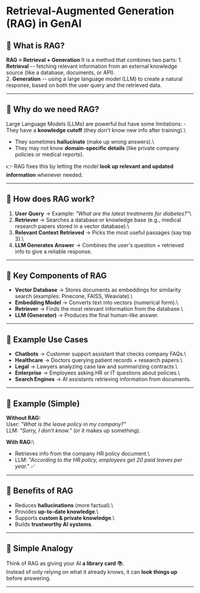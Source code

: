 # Retrieval-Augmented Generation (RAG) in GenAI

## 🔹 What is RAG?

**RAG = Retrieval + Generation**
It is a method that combines two parts: 1. **Retrieval** -- fetching
relevant information from an external knowledge source (like a database,
documents, or API).\
2. **Generation** -- using a large language model (LLM) to create a
natural response, based on both the user query and the retrieved data.

------------------------------------------------------------------------

## 🔹 Why do we need RAG?

Large Language Models (LLMs) are powerful but have some limitations: -
They have a **knowledge cutoff** (they don't know new info after
training).\
- They sometimes **hallucinate** (make up wrong answers).\
- They may not know **domain-specific details** (like private company
policies or medical reports).

👉 RAG fixes this by letting the model **look up relevant and updated
information** whenever needed.

------------------------------------------------------------------------

## 🔹 How does RAG work?

1.  **User Query** → Example: *"What are the latest treatments for
    diabetes?"*\
2.  **Retriever** → Searches a database or knowledge base (e.g., medical
    research papers stored in a vector database).\
3.  **Relevant Context Retrieved** → Picks the most useful passages (say
    top 3).\
4.  **LLM Generates Answer** → Combines the user's question + retrieved
    info to give a reliable response.

------------------------------------------------------------------------

## 🔹 Key Components of RAG

-   **Vector Database** → Stores documents as embeddings for similarity
    search (examples: Pinecone, FAISS, Weaviate).\
-   **Embedding Model** → Converts text into vectors (numerical form).\
-   **Retriever** → Finds the most relevant information from the
    database.\
-   **LLM (Generator)** → Produces the final human-like answer.

------------------------------------------------------------------------

## 🔹 Example Use Cases

-   **Chatbots** → Customer support assistant that checks company FAQs.\
-   **Healthcare** → Doctors querying patient records + research
    papers.\
-   **Legal** → Lawyers analyzing case law and summarizing contracts.\
-   **Enterprise** → Employees asking HR or IT questions about
    policies.\
-   **Search Engines** → AI assistants retrieving information from
    documents.

------------------------------------------------------------------------

## 🔹 Example (Simple)

**Without RAG:**\
User: *"What is the leave policy in my company?"*\
LLM: *"Sorry, I don't know."* (or it makes up something).

**With RAG:**\
- Retrieves info from the company HR policy document.\
- LLM: *"According to the HR policy, employees get 20 paid leaves per
year."* ✅

------------------------------------------------------------------------

## 🔹 Benefits of RAG

-   Reduces **hallucinations** (more factual).\
-   Provides **up-to-date knowledge**.\
-   Supports **custom & private knowledge**.\
-   Builds **trustworthy AI systems**.

------------------------------------------------------------------------

## 🔹 Simple Analogy

Think of RAG as giving your AI **a library card** 📚.\
Instead of only relying on what it already knows, it can **look things
up** before answering.

------------------------------------------------------------------------
